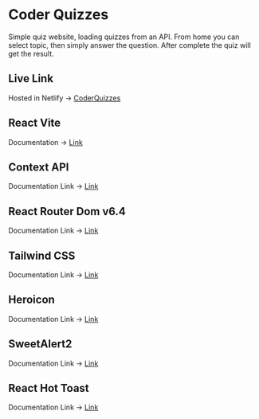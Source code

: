 # Coder Quizzes

Simple quiz website, loading quizzes from an API. From home you can select topic, then simply answer the question. After complete the quiz will get the result.

## Live Link
Hosted in Netlify -> [CoderQuizzes](https://coder-quizzes.netlify.app)

## React Vite
Documentation -> [Link](https://vitejs.dev/guide)

## Context API
Documentation Link -> [Link](https://reactjs.org/docs/context.html#api)

## React Router Dom v6.4 
Documentation Link -> [Link](https://reactrouter.com/en/main/start/overview)

## Tailwind CSS
Documentation Link -> [Link](https://tailwindcss.com/docs)

## Heroicon
Documentation Link -> [Link](https://github.com/tailwindlabs/heroicons)

## SweetAlert2
Documentation Link -> [Link](https://github.com/sweetalert2/sweetalert2-react-content)

## React Hot Toast
Documentation Link -> [Link](https://github.com/timolins/react-hot-toast)